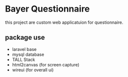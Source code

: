 # Bayer Questionnaire
this project are custom web applicatuion for questionnaire.

## package use
- laravel base 
- mysql database
- TALL Stack
- html2canvas (for screen capture)
- wireui (for overall ui)
